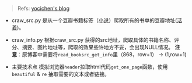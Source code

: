 > Refs: [yocichen's blog](https://www.cnblogs.com/yocichen/p/11847478.html)

* craw_src.py 是从一个豆瓣书籍标签（[小说](https://book.douban.com/tag/%E5%B0%8F%E8%AF%B4)）爬取所有的书单的豆瓣地址([活着](https://book.douban.com/subject/4913064/))。
* craw_info.py 根据craw_src.py 获得的src地址，爬取具体的书籍名称、评分、摘要、图片地址等，爬取的效果些许地方不妥，会出现NULL情况。 **注意**：原博客中需要将`read_booksrc_get_info`里（868，row+1） -> (1,row+1)

* 主要技术点 模拟浏览器`header`拉取html代码`get_one_page`函数，使用`beautiful` & `re` 抽取需要的文本或者链接。
